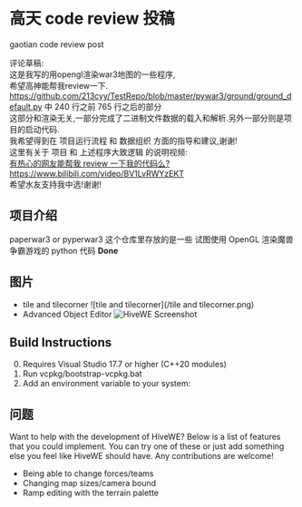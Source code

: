 # 高天 code review 投稿
gaotian code review post

评论草稿:  
这是我写的用opengl渲染war3地图的一些程序,  
希望高神能帮我review一下.  
https://github.com/213cyy/TestRepo/blob/master/pywar3/ground/ground_default.py
中 240 行之前 765 行之后的部分  
这部分和渲染无关,一部分完成了二进制文件数据的载入和解析.另外一部分则是项目的启动代码.  
我希望得到在 项目运行流程 和 数据组织 方面的指导和建议,谢谢!  
这里有关于 项目 和 上述程序大致逻辑 的说明视频:  
[有热心的网友能帮我 review 一下我的代码么?](https://www.bilibili.com/video/BV1LvRWYzEKT)    
https://www.bilibili.com/video/BV1LvRWYzEKT  
希望水友支持我中选!谢谢!


## 项目介绍
paperwar3 or pyperwar3
这个仓库里存放的是一些
试图使用 OpenGL 渲染魔兽争霸游戏的 python 代码
**Done**


## 图片

- tile and tilecorner
![tile and tilecorner](/tile and tilecorner.png)
- Advanced Object Editor
![HiveWE Screenshot](/ObjectEditor.png)

## Build Instructions

0. Requires Visual Studio 17.7 or higher (C++20 modules)
3. Run vcpkg/bootstrap-vcpkg.bat
4. Add an environment variable to your system:

## 问题

Want to help with the development of HiveWE? Below is a list of features that you could implement. You can try one of these or just add something else you feel like HiveWE should have. Any contributions are welcome!

- Being able to change forces/teams
- Changing map sizes/camera bound
- Ramp editing with the terrain palette
